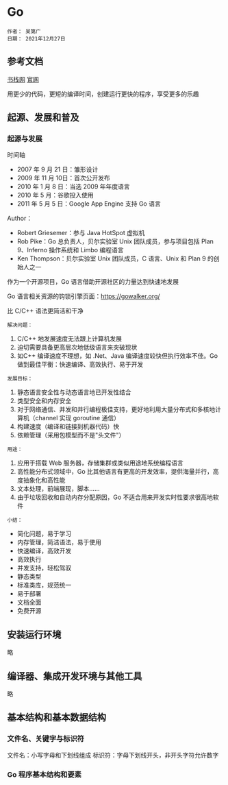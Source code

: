 # Go

```describe
作者： 吴第广
日期： 2021年12月27日
```

## 参考文档
[书栈网](https://www.bookstack.cn/read/the-way-to-go_ZH_CN/README.md)
[官网](https://golang.google.cn/doc/)

用更少的代码，更短的编译时间，创建运行更快的程序，享受更多的乐趣

## 起源、发展和普及

### 起源与发展

时间轴

* 2007 年 9 月 21 日：雏形设计
* 2009 年 11 月 10日：首次公开发布
* 2010 年 1 月 8 日：当选 2009 年年度语言
* 2010 年 5 月：谷歌投入使用
* 2011 年 5 月 5 日：Google App Engine 支持 Go 语言

Author：

* Robert Griesemer：参与 Java HotSpot 虚拟机
* Rob Pike：Go 总负责人，贝尔实验室 Unix 团队成员，参与项目包括 Plan 9、Inferno 操作系统和 Limbo 编程语言
* Ken Thompson：贝尔实验室 Unix 团队成员，C 语言、Unix 和 Plan 9 的创始人之一

作为一个开源项目，Go 语言借助开源社区的力量达到快速地发展

Go 语言相关资源的钩锁引擎页面：https://gowalker.org/

比 C/C++ 语法更简洁和干净

`解决问题：`

1. C/C++ 地发展速度无法跟上计算机发展
2. 迫切需要具备更高层次地低级语言来突破现状
3. 如C++ 编译速度不理想，如 .Net、Java 编译速度较快但执行效率不佳。Go 做到最佳平衡：快速编译、高效执行、易于开发

`发展目标：`

1. 静态语言安全性与动态语言地已开发性结合
2. 类型安全和内存安全
3. 对于网络通信、并发和并行编程极佳支持，更好地利用大量分布式和多核地计算机（channel 实现 goroutine 通信）
4. 构建速度（编译和链接到机器代码）快
5. 依赖管理（采用包模型而不是"头文件"）

`用途：`

1. 应用于搭载 Web 服务器，存储集群或类似用途地系统编程语言
2. 高性能分布式领域中，Go 比其他语言有更高的开发效率，提供海量并行，高度抽象化和高性能
3. 文本处理，前端展现，脚本......
4. 由于垃圾回收和自动内存分配原因，Go 不适合用来开发实时性要求很高地软件

`小结：`

* 简化问题，易于学习
* 内存管理，简洁语法，易于使用
* 快速编译，高效开发
* 高效执行
* 并发支持，轻松驾驭
* 静态类型
* 标准类库，规范统一
* 易于部署
* 文档全面
* 免费开源

## 安装运行环境

略

## 编译器、集成开发环境与其他工具

略

## 基本结构和基本数据结构

### 文件名、关键字与标识符

文件名：小写字母和下划线组成
标识符：字母下划线开头，非开头字符允许数字

### Go 程序基本结构和要素





